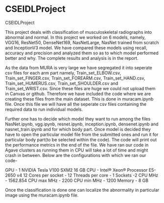 # CSEIDLProject
CSEIDLProject

This project deals with classification of musculoskeletal radiographs into abnormal and normal. In this project we worked on 6 models, namely, VGG16, ResNet50, DenseNet169, NasNetLarge, NasNet trained from scratch and InceptionV3 model. We have compared these models using recall, accuracy and precision and analyzed them so as to which model performed better and why. The complete results and analysis is in the report.

As the data from MURA is very large we have segregated it into seperate csv files for each arm part namely, Train_set_ELBOW.csv, Train_set_FINGER.csv, Train_set_FOREARM.csv, Train_set_HAND.csv, Train_set_HUMERUS.csv, Train_set_SHOULDER.csv and Train_set_WRIST.csv. Since these files are huge we could not upload them in Canvas or github. Therefore we have included the code where we are creating these files from the main dataset. This is done in muracam.ipynb file. Once this file we will have all the seperate csv files containing the required data to run individual models.

Further one has to decide which model they want to run among the files NasNet.ipynb, vgg.ipynb, resnet.ipynb, inception.ipynb, densenet.ipynb and nasnet_train.ipynb and for which body part. Once model is decided they have to open the particular model file from the submitted ones and run it for particular body part(to be selected within the code). The code will print out the performance metrics in the end of the file. We have ran our code in Agave clusters as running them in CPU will take a lot of time and might crash in between. Below are the configurations with which we ran our code-

GPU -  1 NVIDIA Tesla V100 SXM2 16 GB 
CPU - Intel® Xeon® Processor E5-2650 v4 12
Cores per socket - 12
Threads per core - 1 
Sockets -2 
CPU MHz - 1562.854
CPU max MHz - 2200
CPU min MHz - 1200
Memory - 8 GB

Once the classification is done one can localize the abnormality in particular image using the muracam.ipynb file. 

